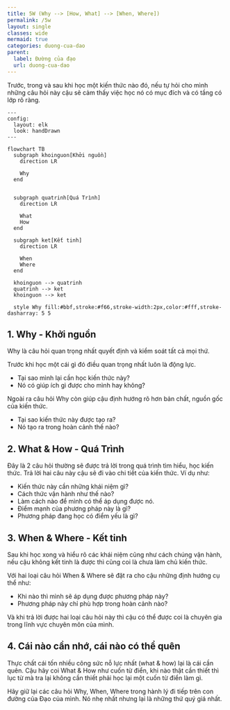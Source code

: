```yaml
---
title: 5W (Why --> [How, What] --> [When, Where])
permalink: /5w
layout: single
classes: wide
mermaid: true
categories: duong-cua-dao
parent:
  label: Đường của đạo
  url: duong-cua-dao
---
```


Trước, trong và sau khi học một kiến thức nào đó, nếu tự hỏi cho mình những câu hỏi này cậu sẽ cảm thấy việc học nó có mục đích và có tầng có lớp rõ ràng.

```mermaid
---
config:
  layout: elk
  look: handDrawn
---

flowchart TB
  subgraph khoinguon[Khởi nguồn]
    direction LR

    Why
  end


  subgraph quatrinh[Quá Trình]
    direction LR

    What
    How
  end

  subgraph ket[Kết tinh]
    direction LR

    When
    Where    
  end

  khoinguon --> quatrinh
  quatrinh --> ket
  khoinguon --> ket

  style Why fill:#bbf,stroke:#f66,stroke-width:2px,color:#fff,stroke-dasharray: 5 5
```

## 1. Why - Khởi nguồn
Why là câu hỏi quan trọng nhất quyết định và kiểm soát tất cả mọi thứ. 

Trước khi học một cái gì đó điều quan trọng nhất luôn là động lực.
- Tại sao mình lại cần học kiến thức này? 
- Nó có giúp ích gì được cho mình hay không?

Ngoài ra câu hỏi Why còn giúp cậu định hướng rõ hơn bản chất, nguồn gốc của kiến thức. 
- Tại sao kiến thức này được tạo ra? 
- Nó tạo ra trong hoàn cảnh thế nào?

## 2. What & How - Quá Trình
Đây là 2 câu hỏi thường sẽ được trả lời trong quá trình tìm hiểu, học kiến thức. Trả lời hai câu này cậu sẽ đi vào chi tiết của kiến thức. Ví dụ như:

- Kiến thức này cần những khái niệm gì?
- Cách thức vận hành như thế nào?
- Làm cách nào để mình có thể áp dụng được nó.
- Điểm mạnh của phương pháp này là gì?
- Phương pháp đang học có điểm yếu là gì?

## 3. When & Where - Kết tinh
Sau khi học xong và hiểu rõ các khái niệm cũng như cách chúng vận hành, nếu cậu không kết tinh là được thì cũng coi là chưa làm chủ kiến thức.

Với hai loại câu hỏi When & Where sẽ đặt ra cho cậu những định hướng cụ thể như:

- Khi nào thì mình sẽ áp dụng được phương pháp này?
- Phương pháp này chỉ phù hợp trong hoàn cảnh nào?

Và khi trả lời được hai loại câu hỏi này thì cậu có thể được coi là chuyên gia trong lĩnh vực chuyên môn của mình.

## 4. Cái nào cần nhớ, cái nào có thể quên
Thực chất cái tốn nhiều công sức nỗ lực nhất (what & how) lại là cái cần quên. Cậu hãy coi What & How  như cuốn từ điển, khi nào thật cần thiết thì lục từ mà tra lại không cần thiết phải học lại một cuốn từ điển làm gì.

Hãy giữ lại các câu hỏi Why, When, Where trong hành lý đi tiếp trên con đường của Đạo của mình. Nó nhẹ nhất nhưng lại là những thứ quý giá nhất.